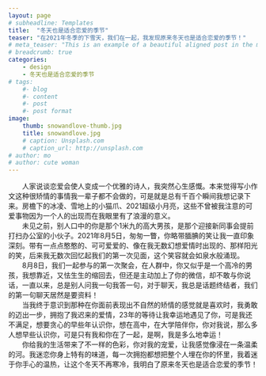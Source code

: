 ```yaml
---
layout: page
# subheadline: Templates
title:  "冬天也是适合恋爱的季节"
teaser: "在2021年冬季的下雪天，我们在一起，我发现原来冬天也是适合恋爱的季节！"
# meta_teaser: "This is an example of a beautiful aligned post in the middle. There is no sidebar to distract the reader. The difference to the Page-Template is, that you find meta-information at the bottom of the post."
# breadcrumb: true
categories:
    - design
    - 冬天也是适合恋爱的季节
# tags:
    #- blog
    #- content
    #- post
    #- post format
image:
    thumb: snowandlove-thumb.jpg
    title: snowandlove.jpg
    # caption: Unsplash.com
    # caption_url: http://unsplash.com
# author: mo
# author: cute woman
---
```


&emsp;&emsp;人家说谈恋爱会使人变成一个优雅的诗人，我突然心生感慨。本来觉得写小作文这种很矫情的事情我一辈子都不会做的，可是就是总有千百个瞬间我想记录下来。房檐下的冰凌、雪地上的小猫爪、2021超级小月亮，这些不曾被我注意的可爱事物因为一个人的出现而在我眼里有了浪漫的意义。<br/>
&emsp;&emsp;未见之前，别人口中的你是那个1米九的高大男孩，是那个迎接新同事会提前打扫办公室的小伙子。2021年8月5日，匆匆一瞥，你略带腼腆的笑让我一直印象深刻。带有一点点憨憨的、可可爱爱的、像在我无数幻想爱情时出现的、那样阳光的笑，后来我无数次回忆起我们的第一次见面，这个笑容就会如泉水般涌现。<br/>
&emsp;&emsp;8月8日，我们一起参与的第一次聚会，在人群中，你又似乎是一个高冷的男孩，我想靠近，又怯生生的缩回去，但还是主动加上了你的微信，却不敢与你说话，一直以来，总是别人问我一句我答一句，对于聊天，我总是话题终结者，我们的第一句聊天居然是要资料！<br/>
&emsp;&emsp;当我终于意识到那种在你面前表现出不自然的矫情的感觉就是喜欢时，我勇敢的迈出一步，拥抱了我迟来的爱情，23年的等待让我幸运地遇见了你，可是我还不满足，想要贪心的早些年认识你，想在高中，在大学陪伴你，你对我说，那么多人想早些认识你，可是只有我和你在了一起，是啊，我是多么地幸运！<br/>
&emsp;&emsp;你给我的生活带来了不一样的色彩，你对我的宠爱，让我感觉像浸在一条温柔的河。我迷恋你身上特有的味道，每一次拥抱都想把整个人埋在你的怀里，我着迷于你手心的温热，让这个冬天不再寒冷，我明白了原来冬天也是适合恋爱的季节！


